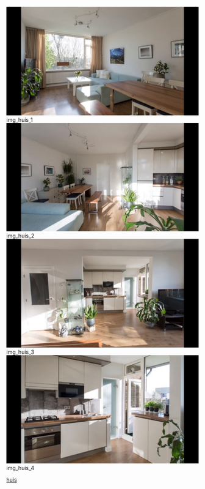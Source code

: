  ![Image](img_huis_1.png)
 img_huis_1
 ![Image](img_huis_2.png)
 img_huis_2
 ![Image](img_huis_3.png)
 img_huis_3
 ![Image](img_huis_4.png)
 img_huis_4
 
 [huis](https://github.com/PHW-H/IPPO_Assignment/settings/pages)
